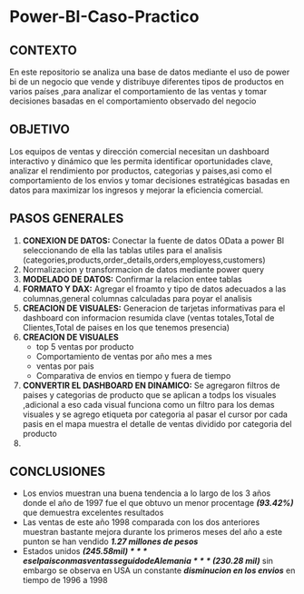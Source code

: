 # Power-BI-Caso-Practico
## CONTEXTO
En este repositorio se analiza una base de datos mediante el uso de power bi de un negocio que vende y distribuye diferentes tipos de productos en varios países ,para analizar el comportamiento de las ventas y tomar decisiones basadas en el comportamiento observado del negocio

## OBJETIVO
Los equipos de ventas y dirección comercial necesitan un dashboard interactivo y dinámico que les permita identificar oportunidades clave, analizar el rendimiento por productos, categorias y paises,asi como el comportamiento de los envios y tomar decisiones estratégicas basadas en datos para maximizar los ingresos y mejorar la eficiencia comercial.

## PASOS GENERALES
1. **CONEXION DE DATOS:** Conectar la fuente de datos OData a power BI seleccionando de ella las tablas utiles para el analisis (categories,products,order_details,orders,employess,customers)  
2. Normalizacion y transformacion de datos mediante power query  
3. **MODELADO DE DATOS:** Confirmar la relacion entee tablas  
4. **FORMATO Y DAX:** Agregar el froamto y tipo de datos adecuados a las columnas,general columnas calculadas para poyar el analisis  
5. **CREACION DE VISUALES:** Generacion de tarjetas informativas para el dashboard con informacion resumida clave (ventas totales,Total de Clientes,Total de paises en los que tenemos presencia)  
6. **CREACION DE VISUALES**  
   - top 5  ventas por producto  
   - Comportamiento de ventas por año mes a mes  
   - ventas por pais  
   - Comparativa de envios en tiempo y fuera de tiempo  
11. **CONVERTIR EL DASHBOARD EN DINAMICO:** Se agregaron filtros de paises y categorias de producto que se aplican a todps los visuales ,adicional a eso cada visual funciona como un filtro para los demas visuales y se agrego etiqueta por categoria al pasar el cursor por cada pasis en el mapa muestra el detalle de ventas dividido por categoria del producto
12.   
## CONCLUSIONES
- Los envios muestran una buena tendencia a lo largo de los 3 años donde el año de 1997 fue el que obtuvo un menor procentage ***(93.42%)*** que demuestra excelentes resultados
- Las ventas de este año 1998 comparada con los dos anteriores muestran bastante mejora durante los primeros meses del año a este punton se han vendido ***1.27 millones de pesos*** 
- Estados unidos ***($245.58 mil)*** es el pais con mas ventas seguido de Alemania ***($230.28 mil)*** sin embargo se observa en USA un constante ***disminucion en los envios*** en tiempo de 1996 a 1998
